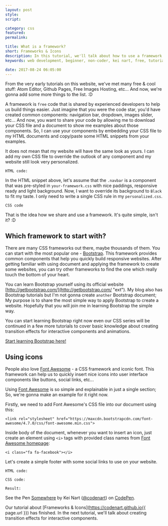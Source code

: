 ```yaml
---
layout: post
style:
script:

category: css
featured:
permalink:

title: What is a framework?
short: Frameworks & Icons
description: In this tutorial, we'll talk about how to use a framework to speed up our tasks; <br>And how to use free icons for user interface components. <br>These stuff will change the way you code.
keywords: web development, beginner, non-coder, kei nart, free, tutorial, coding, programming, code nart, html, css, framework, bootstrap, icons, font, awesome

date: 2017-08-24 06:05:00
---
```


From the very early tutorials on this website, we've met many free & cool stuff:
Atom Editor, Github Pages, Free Images Hosting, etc... And now, we're gonna add
some more things to the list. :D

A framework is `free` code that is shared by experienced developers to help us
build things easier. Just imagine that you were the code star, you'd have created
common components: navigation bar, dropdown, images slider, etc... And now, you
want to share your code by allowing me to download your CSS file and a document to
show me examples about those components. So, I can use your components by embedding
your CSS file to my HTML documents and copy/paste some HTML snippets from your examples.

It does not mean that my website will have the same look as yours. I can add my
own CSS file to override the outlook of any component and my website still look
very personalized.

`HTML code:`
<script src="https://gist.github.com/codenart/39514653f97b326cb884336ef4dc7184.js">
</script>

In the HTML snippet above, let's assume that the `.navbar` is a component that
was pre-styled in `your-framework.css` with nice paddings, responsive ready and
light background. Now, I want to override its background to `Black` to fit my
taste. I only need to write a single CSS rule in my `personalized.css`.

`CSS code`
<script src="https://gist.github.com/codenart/a0418d2311f721c9a13a28346f6879b7.js">
</script>

That is the idea how we share and use a framework. It's quite simple, isn't it? :D

## Which framework to start with?

There are many CSS frameworks out there, maybe thousands of them. You can start
with the most popular one - [Bootstrap](http://getbootstrap.com/ "ext"). This
framework provides common components that help you quickly build responsive
websites. After getting familiar with using document and applying the framework
to create some websites, you can try other frameworks to find the one which really
touch the bottom of your heart.

You can learn Bootstrap yourself using its official website
[http://getbootstrap.com/](http://getbootstrap.com/ "ext"). My blog also has
Bootstrap tutorials but I'm not gonna create `another` Bootstrap document; My
purpose is to share the most simple way to apply Bootstrap to create a website.
Hopefully that you will join me in learning Bootstrap the simple way.

You can start learning Bootstrap right now even our CSS series will be continued
in a few more tutorials to cover basic knowledge about creating transition effects
for interactive components and animations.

[Start learning Bootstrap here!](https://codenart.github.io/magic/ "ext")

## Using icons

People also love [Font Awesome](http://fontawesome.io/ "ext") - a CSS framework
and iconic font. This framework can help us to quickly insert nice icons into
user interface components like buttons, social links, etc...

Using [Font Awesome](http://fontawesome.io/ "ext") is so simple and explainable
in just a single section; So, we're gonna make an example for it right now.

Firstly, we need to add Font Awesome's CSS file into our document using this:

`<link rel="stylesheet" href="https://maxcdn.bootstrapcdn.com/font-awesome/4.7.0/css/font-awesome.min.css">`

Inside body of the document, whenever you want to insert an icon, just create an
element using `<i>` tags with provided class names from
[Font Awesome homepage](http://fontawesome.io/icons/ "ext"):

`<i class="fa fa-facebook"></i>`

Let's create a simple footer with some social links to use on your website.

`HTML code:`
<script src="https://gist.github.com/codenart/49bc9bb5c647b599df8c0898e0c6811f.js">
</script>

`CSS code:`
<script src="https://gist.github.com/codenart/597183dd00b988b2c62602500c965acd.js">
</script>

`Result:`
<p data-height="500" data-theme-id="light" data-slug-hash="PONMYJ"
   data-default-tab="result" data-user="codenart" data-embed-version="2"
   data-pen-title="Somewhere" class="codepen">
   See the Pen <a href="https://codepen.io/codenart/pen/PONMYJ/">Somewhere</a>
   by Kei Nart (<a href="https://codepen.io/codenart">@codenart</a>) on
   <a href="https://codepen.io">CodePen</a>.
</p>
<script async src="https://production-assets.codepen.io/assets/embed/ei.js"></script>

Our tutorial about [Frameworks & Icons](https://codenart.github.io{{ page.url }})
has finished. In the next tutorial, we'll talk about creating transition effects
for interactive components.
